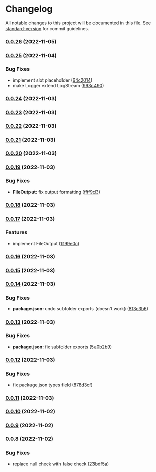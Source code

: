 # Changelog

All notable changes to this project will be documented in this file. See [standard-version](https://github.com/conventional-changelog/standard-version) for commit guidelines.

### [0.0.26](https://github.com/gustavotoyota/unilogr/compare/v0.0.25...v0.0.26) (2022-11-05)

### [0.0.25](https://github.com/gustavotoyota/unilogr/compare/v0.0.24...v0.0.25) (2022-11-04)


### Bug Fixes

* implement slot placeholder ([64c2014](https://github.com/gustavotoyota/unilogr/commit/64c201488e01929bd2d322474f931c4c658e6c50))
* make Logger extend LogStream ([993c490](https://github.com/gustavotoyota/unilogr/commit/993c49089668450d602e5056de0255e45824fd97))

### [0.0.24](https://github.com/gustavotoyota/unilogr/compare/v0.0.23...v0.0.24) (2022-11-03)

### [0.0.23](https://github.com/gustavotoyota/unilogr/compare/v0.0.22...v0.0.23) (2022-11-03)

### [0.0.22](https://github.com/gustavotoyota/unilogr/compare/v0.0.21...v0.0.22) (2022-11-03)

### [0.0.21](https://github.com/gustavotoyota/unilogr/compare/v0.0.20...v0.0.21) (2022-11-03)

### [0.0.20](https://github.com/gustavotoyota/unilogr/compare/v0.0.19...v0.0.20) (2022-11-03)

### [0.0.19](https://github.com/gustavotoyota/unilogr/compare/v0.0.18...v0.0.19) (2022-11-03)


### Bug Fixes

* **FileOutput:** fix output formatting ([ffff9d3](https://github.com/gustavotoyota/unilogr/commit/ffff9d39ab962d5105f38703635aff4bff942fd4))

### [0.0.18](https://github.com/gustavotoyota/unilogr/compare/v0.0.17...v0.0.18) (2022-11-03)

### [0.0.17](https://github.com/gustavotoyota/unilogr/compare/v0.0.16...v0.0.17) (2022-11-03)


### Features

* implement FileOutput ([1199e0c](https://github.com/gustavotoyota/unilogr/commit/1199e0cc98bccf1162f7abf886f592bf995a9314))

### [0.0.16](https://github.com/gustavotoyota/unilogr/compare/v0.0.15...v0.0.16) (2022-11-03)

### [0.0.15](https://github.com/gustavotoyota/unilogr/compare/v0.0.14...v0.0.15) (2022-11-03)

### [0.0.14](https://github.com/gustavotoyota/unilogr/compare/v0.0.13...v0.0.14) (2022-11-03)


### Bug Fixes

* **package.json:** undo subfolder exports (doesn't work) ([813c3b6](https://github.com/gustavotoyota/unilogr/commit/813c3b64b9b400815305a696e6029ffad52bea3d))

### [0.0.13](https://github.com/gustavotoyota/unilogr/compare/v0.0.12...v0.0.13) (2022-11-03)


### Bug Fixes

* **package.json:** fix subfolder exports ([5a0b2b9](https://github.com/gustavotoyota/unilogr/commit/5a0b2b95341bbd75ae2f691a0b20dbd05172d274))

### [0.0.12](https://github.com/gustavotoyota/unilogr/compare/v0.0.11...v0.0.12) (2022-11-03)


### Bug Fixes

* fix package.json types field ([878d3cf](https://github.com/gustavotoyota/unilogr/commit/878d3cf95416856a926ff3d915df39b11f1442f2))

### [0.0.11](https://github.com/gustavotoyota/unilogr/compare/v0.0.10...v0.0.11) (2022-11-03)

### [0.0.10](https://github.com/gustavotoyota/unilogr/compare/v0.0.9...v0.0.10) (2022-11-02)

### [0.0.9](https://github.com/gustavotoyota/unilogr/compare/v0.0.8...v0.0.9) (2022-11-02)

### 0.0.8 (2022-11-02)


### Bug Fixes

* replace null check with false check ([23bdf5a](https://github.com/gustavotoyota/unilogr/commit/23bdf5ad0063cc917a9599bf98f99395e12bea95))
